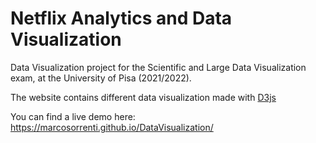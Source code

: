 # Netflix Analytics and Data Visualization

Data Visualization project for the Scientific and Large Data Visualization exam, at the University of Pisa (2021/2022).

The website contains different data visualization made with [D3js](https://d3js.org/)

You can find a live demo here: https://marcosorrenti.github.io/DataVisualization/
